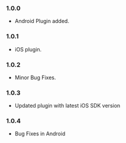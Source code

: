 ### 1.0.0

* Android Plugin added. 

### 1.0.1

* iOS plugin.

### 1.0.2

* Minor Bug Fixes.

### 1.0.3 

* Updated plugin with latest iOS SDK version

### 1.0.4 

* Bug Fixes in Android